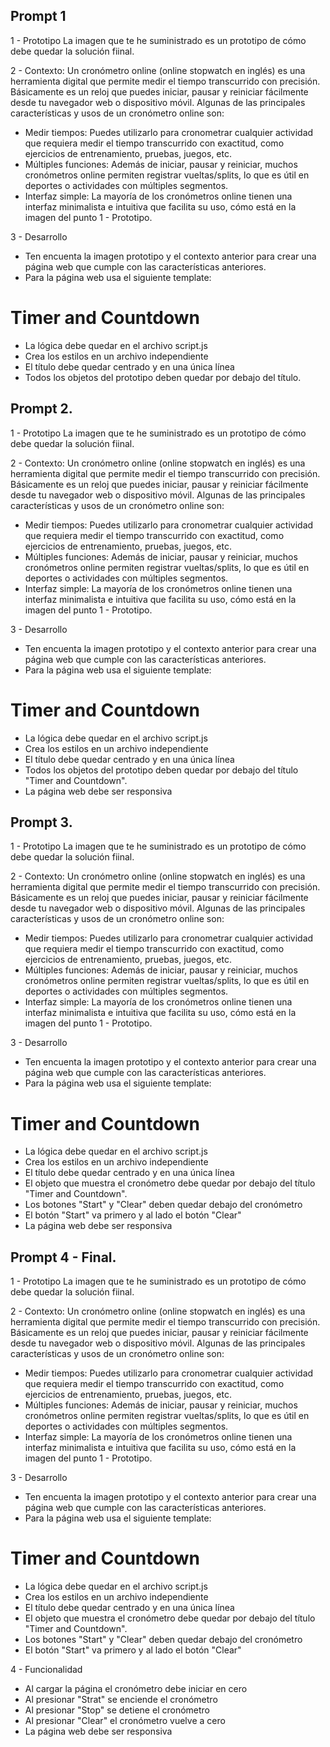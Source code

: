 ## Prompt 1
1 - Prototipo
La imagen que te he suministrado es un prototipo de cómo debe quedar la solución fiinal.

2 - Contexto:
Un cronómetro online (online stopwatch en inglés) es una herramienta digital que permite medir el tiempo transcurrido con precisión. Básicamente es un reloj que puedes iniciar, pausar y reiniciar fácilmente desde tu navegador web o dispositivo móvil.
Algunas de las principales características y usos de un cronómetro online son:

- Medir tiempos: Puedes utilizarlo para cronometrar cualquier actividad que requiera medir el tiempo transcurrido con exactitud, como ejercicios de entrenamiento, pruebas, juegos, etc.
- Múltiples funciones: Además de iniciar, pausar y reiniciar, muchos cronómetros online permiten registrar vueltas/splits, lo que es útil en deportes o actividades con múltiples segmentos.
- Interfaz simple: La mayoría de los cronómetros online tienen una interfaz minimalista e intuitiva que facilita su uso, cómo está en la imagen del punto 1 - Prototipo.

3 - Desarrollo
- Ten encuenta la imagen prototipo y el contexto anterior para crear una página web que cumple con las características anteriores. 
- Para la página web usa el siguiente template:
<!DOCTYPE html>
<html lang="en">
<head>
<meta charset="UTF-8">
<meta name="viewport" content="width=device-width, initial-scale=1.0">
<title>Timer and Countdown</title>
<link rel="stylesheet" href="styles.css">
</head>
<body>
<h1>Timer and Countdown</h1>
<script src="script.js"></script>
</body>
</html>

- La lógica debe quedar en el archivo script.js
- Crea los estilos en un archivo independiente
- El título debe quedar centrado y en una única línea
- Todos los objetos del prototipo deben quedar por debajo del título.

## Prompt 2.
1 - Prototipo
La imagen que te he suministrado es un prototipo de cómo debe quedar la solución fiinal.

2 - Contexto:
Un cronómetro online (online stopwatch en inglés) es una herramienta digital que permite medir el tiempo transcurrido con precisión. Básicamente es un reloj que puedes iniciar, pausar y reiniciar fácilmente desde tu navegador web o dispositivo móvil.
Algunas de las principales características y usos de un cronómetro online son:

- Medir tiempos: Puedes utilizarlo para cronometrar cualquier actividad que requiera medir el tiempo transcurrido con exactitud, como ejercicios de entrenamiento, pruebas, juegos, etc.
- Múltiples funciones: Además de iniciar, pausar y reiniciar, muchos cronómetros online permiten registrar vueltas/splits, lo que es útil en deportes o actividades con múltiples segmentos.
- Interfaz simple: La mayoría de los cronómetros online tienen una interfaz minimalista e intuitiva que facilita su uso, cómo está en la imagen del punto 1 - Prototipo.

3 - Desarrollo
- Ten encuenta la imagen prototipo y el contexto anterior para crear una página web que cumple con las características anteriores. 
- Para la página web usa el siguiente template:
<!DOCTYPE html>
<html lang="en">
<head>
<meta charset="UTF-8">
<meta name="viewport" content="width=device-width, initial-scale=1.0">
<title>Timer and Countdown</title>
<link rel="stylesheet" href="styles.css">
</head>
<body>
<h1>Timer and Countdown</h1>
<script src="script.js"></script>
</body>
</html>

- La lógica debe quedar en el archivo script.js
- Crea los estilos en un archivo independiente
- El título debe quedar centrado y en una única línea
- Todos los objetos del prototipo deben quedar por debajo del título "Timer and Countdown".
- La página web debe ser responsiva

## Prompt 3.
1 - Prototipo
La imagen que te he suministrado es un prototipo de cómo debe quedar la solución fiinal.

2 - Contexto:
Un cronómetro online (online stopwatch en inglés) es una herramienta digital que permite medir el tiempo transcurrido con precisión. Básicamente es un reloj que puedes iniciar, pausar y reiniciar fácilmente desde tu navegador web o dispositivo móvil.
Algunas de las principales características y usos de un cronómetro online son:

- Medir tiempos: Puedes utilizarlo para cronometrar cualquier actividad que requiera medir el tiempo transcurrido con exactitud, como ejercicios de entrenamiento, pruebas, juegos, etc.
- Múltiples funciones: Además de iniciar, pausar y reiniciar, muchos cronómetros online permiten registrar vueltas/splits, lo que es útil en deportes o actividades con múltiples segmentos.
- Interfaz simple: La mayoría de los cronómetros online tienen una interfaz minimalista e intuitiva que facilita su uso, cómo está en la imagen del punto 1 - Prototipo.

3 - Desarrollo
- Ten encuenta la imagen prototipo y el contexto anterior para crear una página web que cumple con las características anteriores. 
- Para la página web usa el siguiente template:
<!DOCTYPE html>
<html lang="en">
<head>
<meta charset="UTF-8">
<meta name="viewport" content="width=device-width, initial-scale=1.0">
<title>Timer and Countdown</title>
<link rel="stylesheet" href="styles.css">
</head>
<body>
<h1>Timer and Countdown</h1>
<script src="script.js"></script>
</body>
</html>

- La lógica debe quedar en el archivo script.js
- Crea los estilos en un archivo independiente
- El título debe quedar centrado y en una única línea
- El objeto que muestra el cronómetro debe quedar por debajo del título "Timer and Countdown".
- Los botones "Start" y "Clear" deben quedar debajo del cronómetro
- El botón "Start" va primero y al lado el botón "Clear"
- La página web debe ser responsiva

## Prompt 4 - Final.
1 - Prototipo
La imagen que te he suministrado es un prototipo de cómo debe quedar la solución fiinal.

2 - Contexto:
Un cronómetro online (online stopwatch en inglés) es una herramienta digital que permite medir el tiempo transcurrido con precisión. Básicamente es un reloj que puedes iniciar, pausar y reiniciar fácilmente desde tu navegador web o dispositivo móvil.
Algunas de las principales características y usos de un cronómetro online son:

- Medir tiempos: Puedes utilizarlo para cronometrar cualquier actividad que requiera medir el tiempo transcurrido con exactitud, como ejercicios de entrenamiento, pruebas, juegos, etc.
- Múltiples funciones: Además de iniciar, pausar y reiniciar, muchos cronómetros online permiten registrar vueltas/splits, lo que es útil en deportes o actividades con múltiples segmentos.
- Interfaz simple: La mayoría de los cronómetros online tienen una interfaz minimalista e intuitiva que facilita su uso, cómo está en la imagen del punto 1 - Prototipo.

3 - Desarrollo
- Ten encuenta la imagen prototipo y el contexto anterior para crear una página web que cumple con las características anteriores. 
- Para la página web usa el siguiente template:
<!DOCTYPE html>
<html lang="en">
<head>
<meta charset="UTF-8">
<meta name="viewport" content="width=device-width, initial-scale=1.0">
<title>Timer and Countdown</title>
<link rel="stylesheet" href="styles.css">
</head>
<body>
<h1>Timer and Countdown</h1>
<script src="script.js"></script>
</body>
</html>

- La lógica debe quedar en el archivo script.js
- Crea los estilos en un archivo independiente
- El título debe quedar centrado y en una única línea
- El objeto que muestra el cronómetro debe quedar por debajo del título "Timer and Countdown".
- Los botones "Start" y "Clear" deben quedar debajo del cronómetro
- El botón "Start" va primero y al lado el botón "Clear"

4 - Funcionalidad
- Al cargar la página el cronómetro debe iniciar en cero
- Al presionar "Strat" se enciende el cronómetro
- Al presionar "Stop" se detiene el cronómetro
- Al presionar "Clear" el cronómetro vuelve a cero
- La página web debe ser responsiva